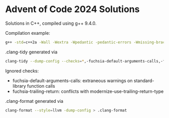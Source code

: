 # Advent of Code 2024 Solutions

Solutions in C++, compiled using g++ 9.4.0.

Compilation example:

```bash
g++ -std=c++2a -Wall -Wextra -Wpedantic -pedantic-errors -Wmissing-braces -Wmissing-include-dirs -Wswitch-default -Wunused -Wuninitialized -Wunknown-pragmas -Wmissing-noreturn -Wsuggest-attribute=pure -Wsuggest-attribute=const -Wsuggest-attribute=noreturn -Wsuggest-attribute=malloc -Wbool-compare -Wduplicated-branches -Wduplicated-cond -Wdouble-promotion -Wfloat-equal -Wshadow -Wunsafe-loop-optimizations -Wunused-macros -Wcast-qual -Wconversion -Wdate-time -Wsign-conversion -Wlogical-op -Wredundant-decls -fno-operator-names -fno-common -fsanitize=address -fstack-protector-all main.cpp -o main.out
```

.clang-tidy generated via

```bash
clang-tidy --dump-config --checks=*,-fuchsia-default-arguments-calls,-fuchsia-trailing-return -- --std=c++20 > .clang-tidy
```

Ignored checks:

- fuchsia-default-arguments-calls: extraneous warnings on standard-library function calls
- fuchsia-trailing-return: conflicts with modernize-use-trailing-return-type

.clang-format generated via

```bash
clang-format --style=llvm -dump-config > .clang-format
```
